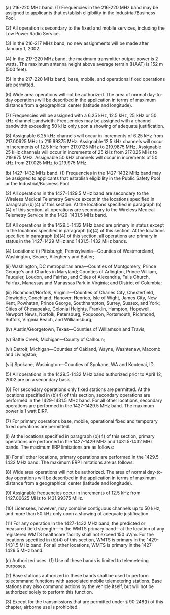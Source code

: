 (a) 216-220 MHz band. (1) Frequencies in the 216-220 MHz band may be assigned to applicants that establish eligibility in the Industrial/Business Pool.

(2) All operation is secondary to the fixed and mobile services, including the Low Power Radio Service.

(3) In the 216-217 MHz band, no new assignments will be made after January 1, 2002.

(4) In the 217-220 MHz band, the maximum transmitter output power is 2 watts. The maximum antenna height above average terrain (HAAT) is 152 m (500 feet).

(5) In the 217-220 MHz band, base, mobile, and operational fixed operations are permitted.

(6) Wide area operations will not be authorized. The area of normal day-to-day operations will be described in the application in terms of maximum distance from a geographical center (latitude and longitude).

(7) Frequencies will be assigned with a 6.25 kHz, 12.5 kHz, 25 kHz or 50 kHz channel bandwidth. Frequencies may be assigned with a channel bandwidth exceeding 50 kHz only upon a showing of adequate justification.

(8) Assignable 6.25 kHz channels will occur in increments of 6.25 kHz from 217.00625 MHz to 219.99375 MHz. Assignable 12.5 kHz channels will occur in increments of 12.5 kHz from 217.0125 MHz to 219.9875 MHz. Assignable 25 kHz channels will occur in increments of 25 kHz from 217.025 MHz to 219.975 MHz. Assignable 50 kHz channels will occur in increments of 50 kHz from 217.025 MHz to 219.975 MHz.

(b) 1427-1432 MHz band. (1) Frequencies in the 1427-1432 MHz band may be assigned to applicants that establish eligibility in the Public Safety Pool or the Industrial/Business Pool.

(2) All operations in the 1427-1429.5 MHz band are secondary to the Wireless Medical Telemetry Service except in the locations specified in paragraph (b)(4) of this section. At the locations specified in paragraph (b)(4) of this section, all operations are secondary to the Wireless Medical Telemetry Service in the 1429-1431.5 MHz band.

(3) All operations in the 1429.5-1432 MHz band are primary in status except in the locations specified in paragraph (b)(4) of this section. At the locations specified in paragraph (b)(4) of this section, all operations are primary in status in the 1427-1429 MHz and 1431.5-1432 MHz bands.

(4) Locations: (i) Pittsburgh, Pennsylvania—Counties of Westmoreland, Washington, Beaver, Allegheny and Butler;

(ii) Washington, DC metropolitan area—Counties of Montgomery, Prince George's and Charles in Maryland; Counties of Arlington, Prince William, Fauquier, Loudon, and Fairfax, and Cities of Alexandria, Falls Church, Fairfax, Manassas and Manassas Park in Virginia; and District of Columbia;

(iii) Richmond/Norfolk, Virginia—Counties of Charles City, Chesterfield, Dinwiddie, Goochland, Hanover, Henrico, Isle of Wight, James City, New Kent, Powhatan, Prince George, Southhampton, Surrey, Sussex, and York; Cities of Chesapeake, Colonial Heights, Franklin, Hampton, Hopewell, Newport News, Norfolk, Petersburg, Poquoson, Portsmouth, Richmond, Suffolk, Virginia Beach, and Williamsburg;

(iv) Austin/Georgetown, Texas—Counties of Williamson and Travis;

(v) Battle Creek, Michigan—County of Calhoun;

(vi) Detroit, Michigan—Counties of Oakland, Wayne, Washtenaw, Macomb and Livingston;

(vii) Spokane, Washington—Counties of Spokane, WA and Kootenai, ID.

(5) All operations in the 1429.5-1432 MHz band authorized prior to April 12, 2002 are on a secondary basis.

(6) For secondary operations only fixed stations are permitted. At the locations specified in (b)(4) of this section, secondary operations are performed in the 1429-1431.5 MHz band. For all other locations, secondary operations are performed in the 1427-1429.5 MHz band. The maximum power is 1 watt EIRP.

(7) For primary operations base, mobile, operational fixed and temporary fixed operations are permitted.

(i) At the locations specified in paragraph (b)(4) of this section, primary operations are performed in the 1427-1429 MHz and 1431.5-1432 MHz bands. The maximum ERP limitations are as follows:

(ii) For all other locations, primary operations are performed in the 1429.5-1432 MHz band. The maximum ERP limitations are as follows:

(8) Wide area operations will not be authorized. The area of normal day-to-day operations will be described in the application in terms of maximum distance from a geographical center (latitude and longitude).

(9) Assignable frequencies occur in increments of 12.5 kHz from 1427.00625 MHz to 1431.99375 MHz.

(10) Licensees, however, may combine contiguous channels up to 50 kHz, and more than 50 kHz only upon a showing of adequate justification.

(11) For any operation in the 1427-1432 MHz band, the predicted or measured field strength—in the WMTS primary band—at the location of any registered WMTS healthcare facility shall not exceed 150 uV/m. For the locations specified in (b)(4) of this section, WMTS is primary in the 1429-1431.5 MHz band. For all other locations, WMTS is primary in the 1427-1429.5 MHz band.

(c) Authorized uses. (1) Use of these bands is limited to telemetering purposes.

(2) Base stations authorized in these bands shall be used to perform telecommand functions with associated mobile telemetering stations. Base stations may also command actions by the vehicle itself, but will not be authorized solely to perform this function.

(3) Except for the transmissions that are permitted under § 90.248(f) of this chapter, airborne use is prohibited.

